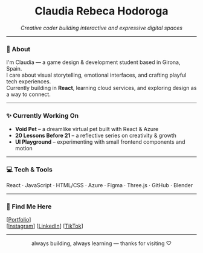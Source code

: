 <h1 align="center">Claudia Rebeca Hodoroga</h1>
<p align="center"><i>Creative coder building interactive and expressive digital spaces</i></p>

---

### 🌿 About

I'm Claudia — a game design & development student based in Girona, Spain.  
I care about visual storytelling, emotional interfaces, and crafting playful tech experiences.  
Currently building in **React**, learning cloud services, and exploring design as a way to connect.

---

### ✨ Currently Working On
- **Void Pet** – a dreamlike virtual pet built with React & Azure
- **20 Lessons Before 21** – a reflective series on creativity & growth
- **UI Playground** – experimenting with small frontend components and motion

---

### 💻 Tech & Tools

React · JavaScript · HTML/CSS · Azure · Figma · Three.js · GitHub · Blender

---

### 🧃 Find Me Here

[<a href="https://portfolio-claudias-projects-c60545a1.vercel.app/">Portfolio</a>]  
[<a href="https://www.instagram.com/wommiezzz/">Instagram</a>]
[<a href="https://www.linkedin.com/in/claudia-rebeca-hodoroga-b1a4012b0/">LinkedIn</a>]
[<a href="https://www.tiktok.com/@wommiez">TikTok</a>]

---

<p align="center">always building, always learning — thanks for visiting ♡</p>
